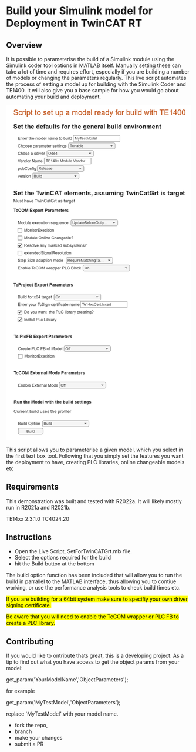 # Build your Simulink model for Deployment in TwinCAT RT

## Overview

It is possible to parameterise the build of a Simulink module using the Simulink coder tool options in MATLAB itself. Manually setting these can take a lot of time and requires effort, especially if you are building a number of models or changing the parameters regularly. This live script automates the process of setting a model up for building with the Simulink Coder and TE1400. It will also give you a base sample for how you would go about automating your build and deployment.

![Screenshot](LiveScript.png)

This script allows you to parameterise a given model, which you select in the first text box tool. Following that you simply set the features you want the deployment to have, creating PLC libraries, online changeable models etc

## Requirements

This demonstration was built and tested with R2022a. It will likely mostly run in R2021a and R2021b.

TE14xx 2.3.1.0
TC4024.20

## Instructions
* Open the Live Script, SetForTwinCATGrt.mlx file.
* Select the options required for the build 
* hit the Build button at the bottom

The build option function has been included that will allow you to run the build in parrallel to the MATLAB interface, thus allowing you to contiue working, or use the performance analysis tools to check build times etc.

<mark><span style="color:black">If you are building for a 64bit system make sure to specifiy your own driver signing certificate.</span></mark>

<mark><span style="color:black">Be aware that you will need to enable the TcCOM wrapper or PLC FB to create a PLC library.</span></mark>

## Contributing

If you would like to ontribute thats great, this is a developing project.
As a tip to find out what you have access to get the object params from your model:

get_param('YourModelName','ObjectParameters');

for example

get_param('MyTestModel','ObjectParameters');

replace 'MyTestModel' with your model name.

* fork the repo, 
* branch 
* make your changes
* submit a PR



